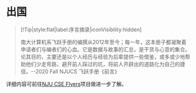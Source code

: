 # 出国

> [!Tip|style:flat|label:序言摘录|iconVisibility:hidden]
>
> 南大计算机系飞跃手册的编撰从2012年至今；每一年，这本册子都凝聚着申请者们与编者们的心血。它是数据与故事的汇总，是干货与心意的集合。论其目的，主要还是以个人经历与经验为后辈提供一些借鉴，或多或少地帮助他们少走弯路，避开前人踩过的坑，将前人开辟出的道路化为自己的捷径。\--2020 Fall NJUCS 飞跃手册《前言》

详细内容可前往[NJU CSE Flyers](https://nju-cse-flyers.github.io/)项目做进一步了解。